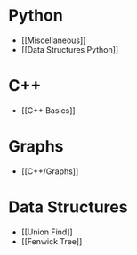 # Python
- [[Miscellaneous]]
- [[Data Structures Python]]

# C++
- [[C++ Basics]]

# Graphs
- [[C++/Graphs]]

# Data Structures
- [[Union Find]]
- [[Fenwick Tree]]
